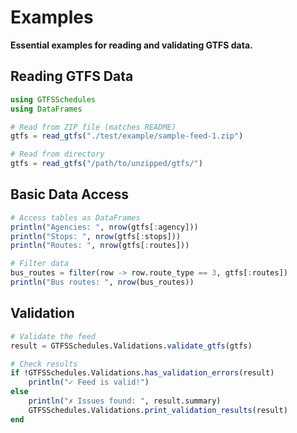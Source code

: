 # Examples

**Essential examples for reading and validating GTFS data.**

## Reading GTFS Data

```julia
using GTFSSchedules
using DataFrames

# Read from ZIP file (matches README)
gtfs = read_gtfs("./test/example/sample-feed-1.zip")

# Read from directory
gtfs = read_gtfs("/path/to/unzipped/gtfs/")
```

## Basic Data Access

```julia
# Access tables as DataFrames
println("Agencies: ", nrow(gtfs[:agency]))
println("Stops: ", nrow(gtfs[:stops]))
println("Routes: ", nrow(gtfs[:routes]))

# Filter data
bus_routes = filter(row -> row.route_type == 3, gtfs[:routes])
println("Bus routes: ", nrow(bus_routes))
```

## Validation

```julia
# Validate the feed
result = GTFSSchedules.Validations.validate_gtfs(gtfs)

# Check results
if !GTFSSchedules.Validations.has_validation_errors(result)
    println("✓ Feed is valid!")
else
    println("✗ Issues found: ", result.summary)
    GTFSSchedules.Validations.print_validation_results(result)
end
```
